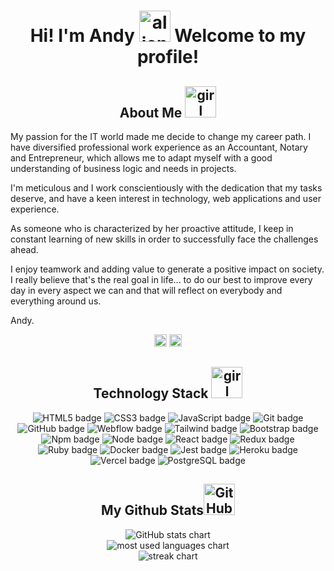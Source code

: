 <h1 align="center"> Hi! I'm Andy <img src="https://media.giphy.com/media/kReKcfrs1YoTmt2AQt/giphy.gif" alt="alien waving hi" width="50"/> Welcome to my profile! </h1>


<!--- About Me -->
<h2 align="center"> About Me <img src="https://media.giphy.com/media/4XXo8A7CIW1lZGgdhm/giphy.gif" alt="girl typing on computer" width="50"/> </h2>

My passion for the IT world made me decide to change my career path. I have diversified professional work experience as an Accountant, Notary and Entrepreneur, which allows me to adapt myself with a good understanding of business logic and needs in projects.

I'm meticulous and I work conscientiously with the dedication that my tasks deserve, and have a keen interest in technology, web applications and user experience.

As someone who is characterized by her proactive attitude, I keep in constant learning of new skills in order to successfully face the challenges ahead. 

I enjoy teamwork and adding value to generate a positive impact on society. I really believe that's the real goal in life... to do our best to improve every day in every aspect we can and that will reflect on everybody and everything around us. 

Andy.


<!--- Social Media Links -->
<div align="center">
  <a href="https://github.com/AndreaOliver"><img src="https://img.shields.io/badge/GitHub-%23121011.svg?style=plastic&logo=github&logoColor=white" alt="GitHub link" height="20"/></a> 
  <a href="https://www.linkedin.com/in/andrea--oliver"><img src="https://img.shields.io/badge/LinkedIn-%230077B5.svg?style=plastic&logo=linkedin&logoColor=white" alt="LinkedIn link" height="20"/></a>
</div>


<!--- Technology Stack -->
<h2 align="center">Technology Stack <img src="https://media.giphy.com/media/NgurY1o4z080Jfoyzw/giphy.gif" alt="girl typing on computer" width="50"/></h2>

<div align="center">
  <img src="https://img.shields.io/badge/HTML5-%23E34F26.svg?style=plastic&logo=html5&logoColor=white" alt="HTML5 badge"/>
  <img src="https://img.shields.io/badge/CSS3-%231572B6.svg?style=plastic&logo=css3&logoColor=white" alt="CSS3 badge"/>
  <img src="https://img.shields.io/badge/JavaScript-%23323330.svg?style=plastic&logo=javascript&logoColor=%23F7DF1E" alt="JavaScript badge"/>
  
  <img src="https://img.shields.io/badge/Git-%23F05033.svg?style=plastic&logo=git&logoColor=white" alt="Git badge"/>
  <img src="https://img.shields.io/badge/GitHub-%23121011.svg?style=plastic&logo=github&logoColor=white" alt="GitHub badge"/>
  
  <img src="https://img.shields.io/badge/Webflow-blue.svg?style=plastic&logo=webflow-css&logoColor=white" alt="Webflow badge"/>
  <img src="https://img.shields.io/badge/Tailwindcss-%2338B2AC.svg?style=plastic&logo=tailwind-css&logoColor=white" alt="Tailwind badge"/>
  <img src="https://img.shields.io/badge/Bootstrap-%23563D7C.svg?style=plastic&logo=bootstrap&logoColor=white" alt="Bootstrap badge"/>
  
  <img src="https://img.shields.io/badge/NPM-%23CB3837.svg?style=plastic&logo=npm&logoColor=white" alt="Npm badge"/>
  <img src="https://img.shields.io/badge/Node.js-6DA55F?style=plastic&logo=node.js&logoColor=white" alt="Node badge"/>

  <img src="https://img.shields.io/badge/React-%2320232a.svg?style=plastic&logo=react&logoColor=%2361DAFB" alt="React badge"/>
  <img src="https://img.shields.io/badge/Redux-%23593d88.svg?style=plastic&logo=redux&logoColor=white" alt="Redux badge"/>
  
  <img src="https://img.shields.io/badge/Ruby-%23CC342D.svg?style=plastic&logo=ruby&logoColor=white" alt="Ruby badge"/>
  <img src="https://img.shields.io/badge/docker-%230db7ed.svg?style=plastic&logo=docker&logoColor=white" alt="Docker badge"/>
  
  <img src="https://img.shields.io/badge/Jest-%23C21325?style=plastic&logo=Jest&logoColor=white" alt="Jest badge"/>
  
  <img src="https://img.shields.io/badge/Heroku-%23430098.svg?style=plastic&logo=heroku&logoColor=white" alt="Heroku badge"/>
  <img src="https://img.shields.io/badge/vercel-%23000000.svg?style=plastic&logo=vercel&logoColor=white" alt="Vercel badge"/>
  
  <img src="https://img.shields.io/badge/postgreSQL-%23316192.svg?style=plastic&logo=postgresql&logoColor=white" alt="PostgreSQL badge"/>
  
</div>


<!--- GitHub Stats -->
<h2 align="center">
  My Github Stats<img src="https://media.giphy.com/media/KzJkzjggfGN5Py6nkT/giphy.gif" alt="GitHub logo" width="50" color="white">
</h2>

<div align="center">
  <img src = "https://github-readme-stats-andreaoliver.vercel.app/api?username=andreaoliver&count_private=true&show_icons=true&theme=tokyonight&hide=issues" alt="GitHub stats chart">
</div>

<div align="center"  >
  <img src = "https://github-readme-stats-andreaoliver.vercel.app/api/top-langs/?username=andreaoliver&count_private=true&theme=tokyonight" alt="most used languages chart">
</div>

<div align="center">
  <img src = "https://github-readme-streak-stats.herokuapp.com/?user=andreaoliver&count_private=true&theme=tokyonight" alt="streak chart">
</div>
